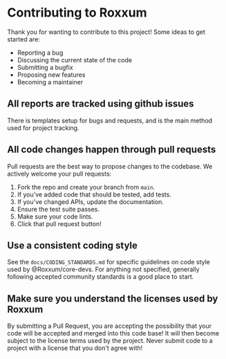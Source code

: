 # Contributing to Roxxum
Thank you for wanting to contribute to this project! Some ideas to get started are:

- Reporting a bug
- Discussing the current state of the code
- Submitting a bugfix
- Proposing new features
- Becoming a maintainer

## All reports are tracked using github issues
There is templates setup for bugs and requests, and is the main method used for project tracking.

## All code changes happen through pull requests
Pull requests are the best way to propose changes to the codebase. We actively welcome your pull requests:

1. Fork the repo and create your branch from `main`.
2. If you've added code that should be tested, add tests.
3. If you've changed APIs, update the documentation.
4. Ensure the test suite passes.
5. Make sure your code lints.
6. Click that pull request button!

## Use a consistent coding style
See the `docs/CODING_STANDARDS.md` for specific guidelines on code style used by @Roxxum/core-devs.
For anything not specified, generally following accepted community standards is a good place to start.

## Make sure you understand the licenses used by Roxxum
By submitting a Pull Request, you are accepting the possibility that your code will be accepted and merged into this code base!
It will then become subject to the license terms used by the project. Never submit code to a project with a license that you don't agree with!
